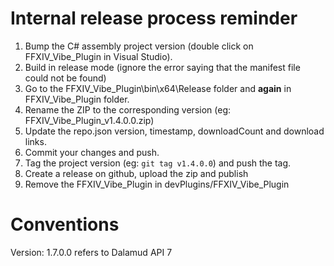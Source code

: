 # Internal release process reminder
1. Bump the C# assembly project version (double click on FFXIV\_Vibe\_Plugin in Visual Studio).
2. Build in release mode (ignore the error saying that the manifest file could not be found)
3. Go to the FFXIV\_Vibe\_Plugin\bin\x64\Release folder and **again** in FFXIV\_Vibe\_Plugin folder.
4. Rename the ZIP to the corresponding version (eg: FFXIV\_Vibe\_Plugin\_v1.4.0.0.zip)
5. Update the repo.json version, timestamp, downloadCount and download links. 
6. Commit your changes and push.
7. Tag the project version (eg: `git tag v1.4.0.0`) and push the tag.
8. Create a release on github, upload the zip and publish
9. Remove the FFXIV\_Vibe\_Plugin in devPlugins/FFXIV\_Vibe\_Plugin


# Conventions

Version: 1.7.0.0 refers to Dalamud API 7 
